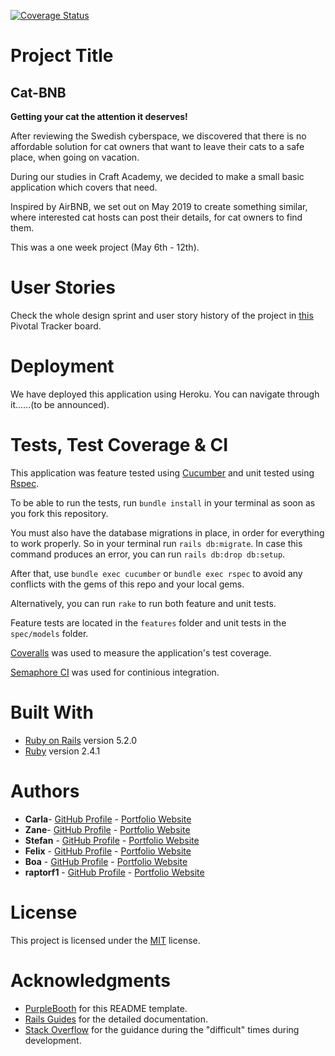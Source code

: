 [![Coverage Status](https://coveralls.io/repos/github/CraftAcademy/cat-bnb/badge.svg?branch=development)](https://coveralls.io/github/CraftAcademy/cat-bnb?branch=development)

# Project Title

## **Cat-BNB** 
**Getting your cat the attention it deserves!**

After reviewing the Swedish cyberspace, we discovered that there is no affordable solution for cat owners that want to leave their cats to a safe place, when going on vacation.

During our studies in Craft Academy, we decided to make a small basic application which covers that need.

Inspired by AirBNB, we set out on May 2019 to create something similar, where interested cat hosts can post their details, for cat owners to find them.

This was a one week project (May 6th - 12th).

# User Stories

Check the whole design sprint and user story history of the project in [this](https://www.pivotaltracker.com/n/projects/2344914) Pivotal Tracker board.

# Deployment

We have deployed this application using Heroku. You can navigate through it......(to be announced).

# Tests, Test Coverage & CI

This application was feature tested using [Cucumber](https://cucumber.io/) and unit tested using [Rspec](https://rspec.info/).

To be able to run the tests, run `bundle install` in your terminal as soon as you fork this repository.

You must also have the database migrations in place, in order for everything to work properly. So in your terminal run `rails db:migrate`. In case this command produces an error, you can run `rails db:drop db:setup`.

After that, use `bundle exec cucumber` or `bundle exec rspec` to avoid any conflicts with the gems of this repo and your local gems.

Alternatively, you can run `rake` to run both feature and unit tests.

Feature tests are located in the `features` folder and unit tests in the `spec/models` folder.

[Coveralls](https://coveralls.io/) was used to measure the application's test coverage.

[Semaphore CI](https://semaphoreci.com/) was used for continious integration.

# Built With

* [Ruby on Rails](https://rubyonrails.org/) version 5.2.0
* [Ruby](https://www.ruby-lang.org/en/) version 2.4.1

# Authors

* **Carla**- [GitHub Profile](https://github.com/Carrosen) - [Portfolio Website](https://portfolio-carla-rosen.netlify.com/)
* **Zane**- [GitHub Profile](https://github.com/zanenkn) - [Portfolio Website](https://zanenkn.netlify.com/)
* **Stefan** - [GitHub Profile](https://github.com/stefankarlberg) - [Portfolio Website](https://mystifying-einstein-390384.netlify.com/)
* **Felix** - [GitHub Profile](https://github.com/leiter007) - [Portfolio Website](https://felix-react-portfolio.netlify.com/)
* **Boa** - [GitHub Profile](https://github.com/SnailCoder1) - [Portfolio Website](https://boamatule.netlify.com/)
* **raptorf1** - [GitHub Profile](https://github.com/raptorf1) - [Portfolio Website](https://gtomaras-portfolio.netlify.com/)

# License

This project is licensed under the [MIT](https://opensource.org/licenses/MIT) license.

# Acknowledgments

* [PurpleBooth](https://github.com/PurpleBooth) for this README template.
* [Rails Guides](https://guides.rubyonrails.org/index.html) for the detailed documentation.
* [Stack Overflow](https://stackoverflow.com/) for the guidance during the "difficult" times during development.

